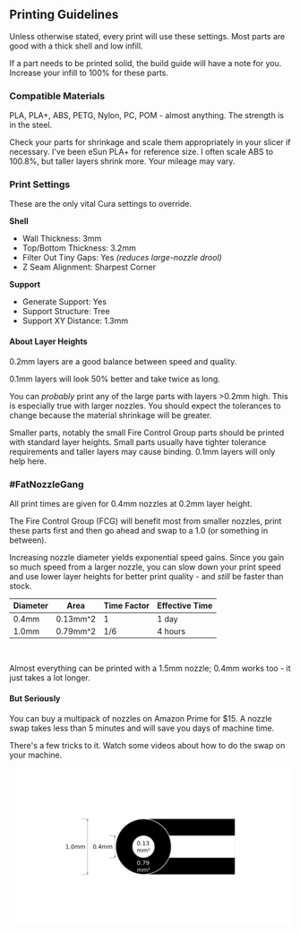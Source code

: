 <!-- NEW PAGE -->
## Printing Guidelines
Unless otherwise stated, every print will use these settings.
Most parts are good with a thick shell and low infill.

If a part needs to be printed solid, the build guide will have a note for you.
Increase your infill to 100% for these parts.

### Compatible Materials
PLA, PLA+, ABS, PETG, Nylon, PC, POM - almost anything.
The strength is in the steel.

Check your parts for shrinkage and scale them appropriately in your slicer if
necessary. I've been eSun PLA+ for reference size.
I often scale ABS to 100.8%, but taller layers shrink more.
Your mileage may vary.

### Print Settings
These are the only vital Cura settings to override.

**Shell**
* Wall Thickness: 3mm
* Top/Bottom Thickness: 3.2mm
* Filter Out Tiny Gaps: Yes *(reduces large-nozzle drool)*
* Z Seam Alignment: Sharpest Corner

**Support**
* Generate Support: Yes
* Support Structure: Tree
* Support XY Distance: 1.3mm

#### About Layer Heights
0.2mm layers are a good balance between speed and quality.

0.1mm layers will look 50% better and take twice as long.

You can *probably* print any of the large parts with layers >0.2mm high.
This is especially true with larger nozzles.
You should expect the tolerances to change because the material shrinkage will
be greater.

Smaller parts, notably the small Fire Control Group parts should be printed with
standard layer heights. Small parts usually have tighter tolerance requirements
and taller layers may cause binding. 0.1mm layers will only help here.

### \#FatNozzleGang
All print times are given for 0.4mm nozzles at 0.2mm layer height.

The Fire Control Group (FCG) will benefit most from smaller nozzles, print these
parts first and then go ahead and swap to a 1.0 (or something in between).

Increasing nozzle diameter yields exponential speed gains. Since you gain so
much speed from a larger nozzle, you can slow down your print speed and use
lower layer heights for better print quality - and *still* be faster than stock.

| Diameter | Area     | Time Factor | Effective Time |
|----------|----------|-------------|----------------|
| 0.4mm    | 0.13mm^2 | 1           | 1 day          |
| 1.0mm    | 0.79mm^2 | 1/6         | 4 hours        |
<br/>

Almost everything can be printed with a 1.5mm nozzle;
0.4mm works too - it just takes a lot longer.

#### But Seriously
You can buy a multipack of nozzles on Amazon Prime for $15.
A nozzle swap takes less than 5 minutes and will save you days of machine time.

There's a few tricks to it.
Watch some videos about how to do the swap on your machine.

![Fat Nozzle Dimensions](.manual/FatNozzleGang.png)
